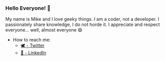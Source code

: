 ### Hello Everyone! 👋

My name is Mike and I love geeky things. I am a coder, not a developer. I passionately share knowledge, I do not horde it. I appreciate and respect everyone... well, almost everyone :smile:

- How to reach me:
  * [🕊 - Twitter](https://twitter.com/mikenelsonio/)
  * [🏢 - LinkedIn](https://www.linkedin.com/in/nelmedia/)
  
